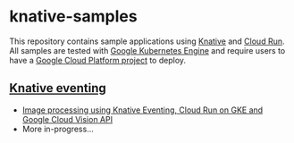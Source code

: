 # knative-samples
This repository contains sample applications using [Knative](https://github.com/knative/) and [Cloud Run](https://cloud.google.com/run/).
All samples are tested with [Google Kubernetes Engine](https://cloud.google.com/kubernetes-engine/) and require users to have a [Google Cloud Platform project](https://cloud.google.com/resource-manager/docs/creating-managing-projects) to deploy.

## [Knative eventing](https://github.com/knative/eventing/)
 - [Image processing using Knative Eventing, Cloud Run on GKE and Google Cloud Vision API](/docs/image-processing.md)
 - More in-progress...